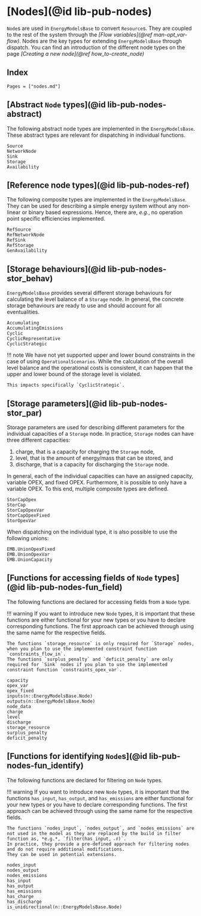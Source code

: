 # [Nodes](@id lib-pub-nodes)

`Node`s are used in `EnergyModelsBase` to convert `Resource`s.
They are coupled to the rest of the system through the *[Flow variables](@ref man-opt_var-flow)*.
Nodes are the key types for extending `EnergyModelsBase` through dispatch.
You can find an introduction of the different node types on the page *[Creating a new node](@ref how_to-create_node)*

## Index

```@index
Pages = ["nodes.md"]
```

## [Abstract `Node` types](@id lib-pub-nodes-abstract)

The following abstract node types are implemented in the `EnergyModelsBase`.
These abstract types are relevant for dispatching in individual functions.

```@docs
Source
NetworkNode
Sink
Storage
Availability
```

## [Reference node types](@id lib-pub-nodes-ref)

The following composite types are implemented in the `EnergyModelsBase`.
They can be used for describing a simple energy system without any non-linear or binary based expressions.
Hence, there are, *e.g.*, no operation point specific efficiencies implemented.

```@docs
RefSource
RefNetworkNode
RefSink
RefStorage
GenAvailability
```

## [Storage behaviours](@id lib-pub-nodes-stor_behav)

`EnergyModelsBase` provides several different storage behaviours for calculating the level balance of a `Storage` node.
In general, the concrete storage behaviours are ready to use and should account for all eventualities.

```@docs
Accumulating
AccumulatingEmissions
Cyclic
CyclicRepresentative
CyclicStrategic
```

!!! note
    We have not yet supported upper and lower bound constraints in the case of using `OperationalScenarios`.
    While the calculation of the overall level balance and the operational costs is consistent, it can happen that the upper and lower bound of the storage level is violated.

    This impacts specifically `CyclicStrategic`.

## [Storage parameters](@id lib-pub-nodes-stor_par)

Storage parameters are used for describing different parameters for the individual capacities of a `Storage` node.
In practice, `Storage` nodes can have three different capacities:

1. charge, that is a capacity for charging the `Storage` node,
2. level, that is the amount of energy/mass that can be stored, and
3. discharge, that is a capacity for discharging the `Storage` node.

In general, each of the individual capacities can have an assigned capacity, variable OPEX, and fixed OPEX.
Furthermore, it is possible to only have a variable OPEX.
To this end, multiple composite types are defined.

```@docs
StorCapOpex
StorCap
StorCapOpexVar
StorCapOpexFixed
StorOpexVar
```

When dispatching on the individual type, it is also possible to use the following unions:

```@docs
EMB.UnionOpexFixed
EMB.UnionOpexVar
EMB.UnionCapacity
```

## [Functions for accessing fields of `Node` types](@id lib-pub-nodes-fun_field)

The following functions are declared for accessing fields from a `Node` type.

!!! warning
    If you want to introduce new `Node` types, it is important that these functions are either functional for your new types or you have to declare corresponding functions.
    The first approach can be achieved through using the same name for the respective fields.

    The functions `storage_resource` is only required for `Storage` nodes, when you plan to use the implemented constraint function `constraints_flow_in`.
    The functions `surplus_penalty` and `deficit_penalty` are only required for `Sink` nodes if you plan to use the implemented constraint function `constraints_opex_var`.

```@docs
capacity
opex_var
opex_fixed
inputs(n::EnergyModelsBase.Node)
outputs(n::EnergyModelsBase.Node)
node_data
charge
level
discharge
storage_resource
surplus_penalty
deficit_penalty
```

## [Functions for identifying `Node`s](@id lib-pub-nodes-fun_identify)

The following functions are declared for filtering on `Node` types.

!!! warning
    If you want to introduce new `Node` types, it is important that the functions `has_input`, `has_output`, and `has_emissions` are either functional for your new types or you have to declare corresponding functions.
    The first approach can be achieved through using the same name for the respective fields.

    The functions `nodes_input`, `nodes_output`, and `nodes_emissions` are not used in the model as they are replaced by the build in filter function as, *e.g.*, `filter(has_input, 𝒩)`.
    In practice, they provide a pre-defined approach for filtering nodes and do not require additional modifications.
    They can be used in potential extensions.

```@docs
nodes_input
nodes_output
nodes_emissions
has_input
has_output
has_emissions
has_charge
has_discharge
is_unidirectional(n::EnergyModelsBase.Node)
```

